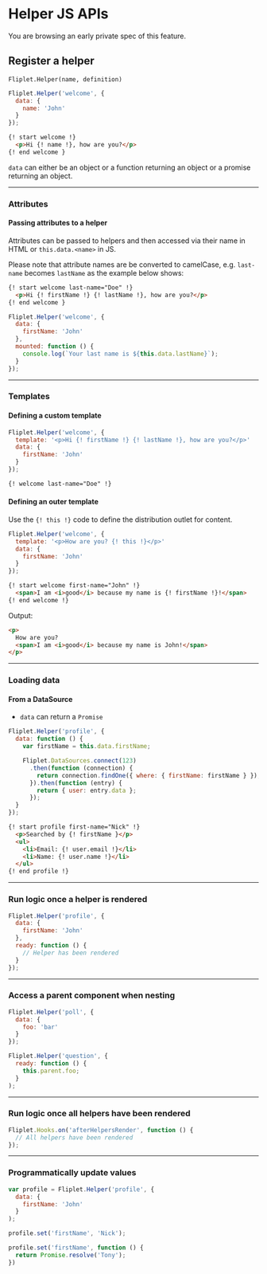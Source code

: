 # Helper JS APIs

<p class="warning">You are browsing an early private spec of this feature.</p>

## Register a helper

`Fliplet.Helper(name, definition)`

```js
Fliplet.Helper('welcome', {
  data: {
    name: 'John'
  }
});
```

```html
{! start welcome !}
  <p>Hi {! name !}, how are you?</p>
{! end welcome }
```

`data` can either be an object or a function returning an object or a promise returning an object.

---

### Attributes

#### Passing attributes to a helper

Attributes can be passed to helpers and then accessed via their name in HTML or `this.data.<name>` in JS.

Please note that attribute names are be converted to camelCase, e.g. `last-name` becomes `lastName` as the example below shows:

```html
{! start welcome last-name="Doe" !}
  <p>Hi {! firstName !} {! lastName !}, how are you?</p>
{! end welcome }
```

```js
Fliplet.Helper('welcome', {
  data: {
    firstName: 'John'
  },
  mounted: function () {
    console.log(`Your last name is ${this.data.lastName}`);
  }
});
```

---

### Templates

#### Defining a custom template

```js
Fliplet.Helper('welcome', {
  template: '<p>Hi {! firstName !} {! lastName !}, how are you?</p>'
  data: {
    firstName: 'John'
  }
});
```

```html
{! welcome last-name="Doe" !}
```

#### Defining an outer template

Use the `{! this !}` code to define the distribution outlet for content.

```js
Fliplet.Helper('welcome', {
  template: '<p>How are you? {! this !}</p>'
  data: {
    firstName: 'John'
  }
});
```

```html
{! start welcome first-name="John" !}
  <span>I am <i>good</i> because my name is {! firstName !}!</span>
{! end welcome !}
```

Output:

```html
<p>
  How are you?
  <span>I am <i>good</i> because my name is John!</span>
</p>
```

---

### Loading data

#### From a DataSource

- `data` can return a `Promise`

```js
Fliplet.Helper('profile', {
  data: function () {
    var firstName = this.data.firstName;

    Fliplet.DataSources.connect(123)
      .then(function (connection) {
        return connection.findOne({ where: { firstName: firstName } });
      }).then(function (entry) {
        return { user: entry.data };
      });
  }
});
```

```html
{! start profile first-name="Nick" !}
  <p>Searched by {! firstName }</p>
  <ul>
    <li>Email: {! user.email !}</li>
    <li>Name: {! user.name !}</li>
  </ul>
{! end profile !}
```

---

### Run logic once a helper is rendered

```js
Fliplet.Helper('profile', {
  data: {
    firstName: 'John'
  },
  ready: function () {
    // Helper has been rendered
  }
});
```

---

### Access a parent component when nesting

```js
Fliplet.Helper('poll', {
  data: {
    foo: 'bar'
  }
});

Fliplet.Helper('question', {
  ready: function () {
    this.parent.foo;
  }
);
```

---

### Run logic once all helpers have been rendered

```js
Fliplet.Hooks.on('afterHelpersRender', function () {
  // All helpers have been rendered
});
```

---

### Programmatically update values

```js
var profile = Fliplet.Helper('profile', {
  data: {
    firstName: 'John'
  }
);

profile.set('firstName', 'Nick');

profile.set('firstName', function () {
  return Promise.resolve('Tony');
})
```